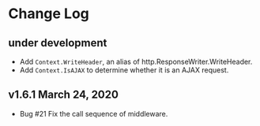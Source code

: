 Change Log
==========

under development
-----------------
- Add `Context.WriteHeader`, an alias of http.ResponseWriter.WriteHeader.
- Add `Context.IsAJAX` to determine whether it is an AJAX request.


v1.6.1 March 24, 2020
---------------------
- Bug #21 Fix the call sequence of middleware.
